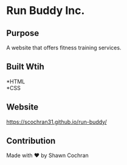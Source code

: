# Run Buddy Inc.

## Purpose
A website that offers fitness training services.

## Built Wtih
*HTML<br>
*CSS

## Website
https://scochran31.github.io/run-buddy/

## Contribution
Made with ❤️ by Shawn Cochran
